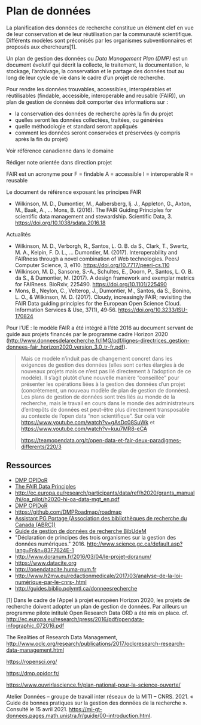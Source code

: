 # Plan de données

La planification des données de recherche constitue un élément clef en vue de leur conservation et de leur réutilisation par la communauté scientifique. Différents modèles sont préconisés par les organismes subventionnaires et proposés aux chercheurs[1].

Un plan de gestion des données ou *Data Management Plan (DMP)* est un document évolutif qui décrit la collecte, le traitement, la documentation, le stockage, l’archivage, la conservation et le partage des données tout au long de leur cycle de vie dans le cadre d’un projet de recherche.

Pour rendre les données trouvables, accessibles, interopérables et réutilisables (findable, accessible, interoperable and reusable (FAIR)), un plan de gestion de données doit comporter des informations sur :

- la conservation des données de recherche après la fin du projet
- quelles seront les données collectées, traitées, ou générées
- quelle méthodologie et standard seront appliqués
- comment les données seront conservées et préservées (y compris après la fin du projet)

Voir référence canadienne dans le domaine

Rédiger note orientée dans direction projet

FAIR est un acronyme pour
F = findable
A = accessible
I = interoperable
R = reusable

Le document de référence exposant les principes FAIR

- Wilkinson, M. D., Dumontier, M., Aalbersberg, Ij. J., Appleton, G., Axton, M., Baak, A., … Mons, B. (2016). The FAIR Guiding Principles for scientific data management and stewardship. Scientific Data, 3. <https://doi.org/10.1038/sdata.2016.18>

Actualités

- Wilkinson, M. D., Verborgh, R., Santos, L. O. B. da S., Clark, T., Swertz, M. A., Kelpin, F. D. L., … Dumontier, M. (2017). Interoperability and FAIRness through a novel combination of Web technologies. PeerJ Computer Science, 3, e110. <https://doi.org/10.7717/peerj-cs.110>
- Wilkinson, M. D., Sansone, S.-A., Schultes, E., Doorn, P., Santos, L. O. B. da S., & Dumontier, M. (2017). A design framework and exemplar metrics for FAIRness. BioRxiv, 225490. <https://doi.org/10.1101/225490>
- Mons, B., Neylon, C., Velterop, J., Dumontier, M., Santos, da S., Bonino, L. O., & Wilkinson, M. D. (2017). Cloudy, increasingly FAIR; revisiting the FAIR Data guiding principles for the European Open Science Cloud. Information Services & Use, 37(1), 49‑56. <https://doi.org/10.3233/ISU-170824>

Pour l’UE : le modèle FAIR a été intégré à l’été 2016 au document servant de guide aux projets financés par le programme cadre Horizon 2020 (<http://www.donneesdelarecherche.fr/IMG/pdf/lignes-directrices_gestion-donnees-fair_horizon2020_version_3.0_tr-fr.pdf>).

> Mais ce modèle n’induit pas de changement concret dans les exigences de gestion des données (elles sont certes élargies à de nouveaux projets mais ce n’est pas lié directement à l’adoption de ce modèle). Il s’agit plutôt d’une nouvelle manière “conseillée” pour présenter les opérations liées à la gestion des données d’un projet (concrètement, un nouveau modèle de plan de gestion de données).
> Les plans de gestion de données sont très liés au monde de la recherche, mais le travail en cours dans le monde des administrateurs d’entrepôts de données est peut-être plus directement transposable au contexte de l’open data “non scientifique”. Sur cela voir <https://www.youtube.com/watch?v=gAsDc08SuWk> et <https://www.youtube.com/watch?v=kuu7MR8-eCA>
>
> https://teamopendata.org/t/open-data-et-fair-deux-paradigmes-differents/220/3

## Ressources

- [DMP OPIDoR](https://dmp.opidor.fr)
- [The FAIR Data Principles](https://www.force11.org/group/fairgroup/fairprinciples)
- http://ec.europa.eu/research/participants/data/ref/h2020/grants_manual/hi/oa_pilot/h2020-hi-oa-data-mgt_en.pdf
- [DMP OPIDoR](https://dmp.opidor.fr/about_us)
- https://github.com/DMPRoadmap/roadmap
- [Assistant PG Portage (Association des bibliothèques de recherche du Canada (ABRC))](https://portagenetwork.ca/fr/)
- [Guide de gestion de données de recherche BibUdeM](http://guides.bib.umontreal.ca/disciplines/500)
- "Déclaration de principes des trois organismes sur la gestion des données numériques." 2016. http://www.science.gc.ca/default.asp?lang=Fr&n=83F7624E-1
- http://www.doranum.fr/2016/03/04/le-projet-doranum/
- https://www.datacite.org
- http://opendatacite.huma-num.fr
- http://www.h2mw.eu/redactionmedicale/2017/03/analyse-de-la-loi-numérique-par-le-cnrs-.html
- http://guides.biblio.polymtl.ca/donneesrecherche

[1] Dans le cadre de l’Appel à projet européen Horizon 2020, les projets de recherche doivent adopter un plan de gestion de données. Par ailleurs un programme pilote intitulé Open Research Data ORD a été mis en place. cf. http://ec.europa.eu/research/press/2016/pdf/opendata-infographic_072016.pdf

The Realities of Research Data Management, http://www.oclc.org/research/publications/2017/oclcresearch-research-data-management.html

https://ropensci.org/

https://dmp.opidor.fr/

https://www.ouvrirlascience.fr/plan-national-pour-la-science-ouverte/

Atelier Données – groupe de travail inter réseaux de la MITI – CNRS. 2021. « Guide de bonnes pratiques sur la gestion des données de la recherche ». Consulté le 15 avril 2021. https://mi-gt-donnees.pages.math.unistra.fr/guide/00-introduction.html.